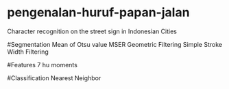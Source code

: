 # pengenalan-huruf-papan-jalan
Character recognition on the street sign in Indonesian Cities

#Segmentation
Mean of Otsu value
MSER
Geometric Filtering
Simple Stroke Width Filtering

#Features
7 hu moments

#Classification
Nearest Neighbor

